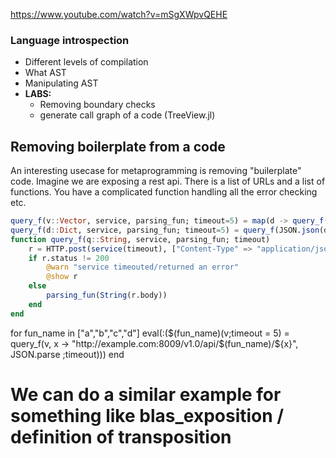 https://www.youtube.com/watch?v=mSgXWpvQEHE

### Language introspection
  - Different levels of compilation
  - What AST
  - Manipulating AST
  - **LABS:**
    + Removing boundary checks
    + generate call graph of a code (TreeView.jl)


## Removing boilerplate from a code

An interesting usecase for metaprogramming is removing "builerplate" code. Imagine we are exposing a rest api. There is a list of URLs and a list of functions. You have a complicated function handling all the error checking etc. 

```julia
query_f(v::Vector, service, parsing_fun; timeout=5) = map(d -> query_f(JSON.json(d), service, parsing_fun; timeout), v)
query_f(d::Dict, service, parsing_fun; timeout=5) = query_f(JSON.json(d), service, parsing_fun; timeout)
function query_f(q::String, service, parsing_fun; timeout)
    r = HTTP.post(service(timeout), ["Content-Type" => "application/json"], q, status_exception=false)
    if r.status != 200
        @warn "service timeouted/returned an error"
        @show r
    else
        parsing_fun(String(r.body))
    end
end
```

for fun_name in ["a","b","c","d"]
    eval(:($(fun_name)(v;timeout = 5) = query_f(v, x -> "http://example.com:8009/v1.0/api/$(fun_name)/${x}", JSON.parse ;timeout)))
end


# We can do a similar example for something like blas_exposition / definition of transposition
